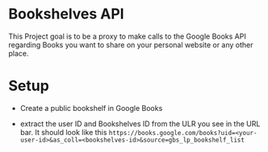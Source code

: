 # Bookshelves API

This Project goal is to be a proxy to make calls to the Google Books API regarding
Books you want to share on your personal website or any other place.

# Setup

- Create a public bookshelf in Google Books

- extract the user ID and Bookshelves ID from the ULR you see in the URL bar.
It should look like this `https://books.google.com/books?uid=<your-user-id>&as_coll=<bookshelves-id>&source=gbs_lp_bookshelf_list`
